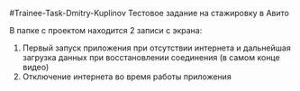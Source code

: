 #Trainee-Task-Dmitry-Kuplinov
Тестовое задание на стажировку в Авито

В папке с проектом находится 2 записи с экрана:
1) Первый запуск приложения при отсутствии интернета и дальнейшая загрузка данных при восстановлении соединения (в самом конце видео)
2) Отключение интернета во время работы приложения
